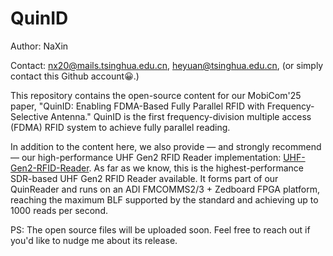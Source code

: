 # QuinID

Author: NaXin

Contact: nx20@mails.tsinghua.edu.cn, heyuan@tsinghua.edu.cn, (or simply contact this Github account😀.)

This repository contains the open-source content for our MobiCom'25 paper, "QuinID: Enabling FDMA-Based Fully Parallel RFID with Frequency-Selective Antenna." QuinID is the first frequency-division multiple access (FDMA) RFID system to achieve fully parallel reading.

In addition to the content here, we also provide — and strongly recommend — our high-performance UHF Gen2 RFID Reader implementation: [UHF-Gen2-RFID-Reader](https://github.com/wonderfulnx/UHF-Gen2-RFID-Reader). As far as we know, this is the highest-performance SDR-based UHF Gen2 RFID Reader available. It forms part of our QuinReader and runs on an ADI FMCOMMS2/3 + Zedboard FPGA platform, reaching the maximum BLF supported by the standard and achieving up to 1000 reads per second.

PS: The open source files will be uploaded soon. Feel free to reach out if you'd like to nudge me about its release.

